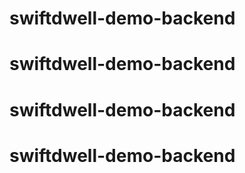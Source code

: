 # swiftdwell-demo-backend
# swiftdwell-demo-backend
# swiftdwell-demo-backend
# swiftdwell-demo-backend
